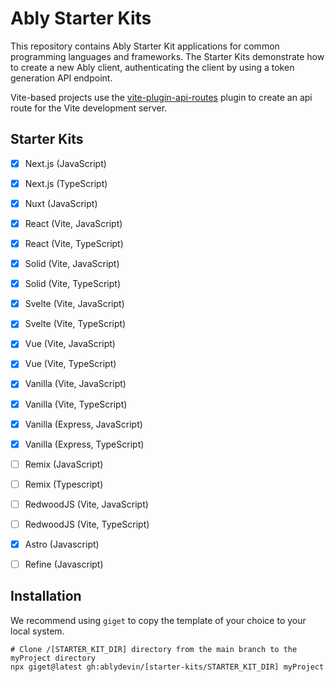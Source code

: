 # Ably Starter Kits

This repository contains Ably Starter Kit applications for common programming languages and frameworks.  The Starter Kits demonstrate how to create a new Ably client, authenticating the client by using a token generation API endpoint.

Vite-based projects use the [vite-plugin-api-routes](https://github.com/yracnet/vite-plugin-api-routes) plugin to create an api route for the Vite development server.

## Starter Kits

- [x] Next.js (JavaScript)
- [x] Next.js (TypeScript)
- [x] Nuxt (JavaScript)
- [x] React (Vite, JavaScript)
- [x] React (Vite, TypeScript)
- [x] Solid (Vite, JavaScript)
- [x] Solid (Vite, TypeScript)
- [x] Svelte (Vite, JavaScript)
- [x] Svelte (Vite, TypeScript)
- [x] Vue (Vite, JavaScript)
- [x] Vue (Vite, TypeScript)
- [x] Vanilla (Vite, JavaScript)
- [x] Vanilla (Vite, TypeScript)
- [x] Vanilla (Express, JavaScript)
- [x] Vanilla (Express, TypeScript)
- [ ] Remix (JavaScript)
- [ ] Remix (Typescript)
- [ ] RedwoodJS (Vite, JavaScript)
- [ ] RedwoodJS (Vite, TypeScript)
- [x] Astro (Javascript)
- [ ] Refine (Javascript)


## Installation

We recommend using `giget` to copy the template of your choice to your local system.

```
# Clone /[STARTER_KIT_DIR] directory from the main branch to the myProject directory
npx giget@latest gh:ablydevin/[starter-kits/STARTER_KIT_DIR] myProject
```

